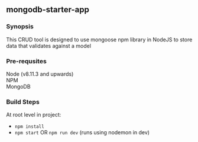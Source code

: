 ## mongodb-starter-app

### Synopsis
This CRUD tool is designed to use mongoose npm library in NodeJS to store data that validates against a model

### Pre-requsites
Node (v8.11.3 and upwards)  
NPM  
MongoDB

### Build Steps
At root level in project:
* ```npm install```
* ```npm start``` OR ```npm run dev``` (runs using nodemon in dev)


